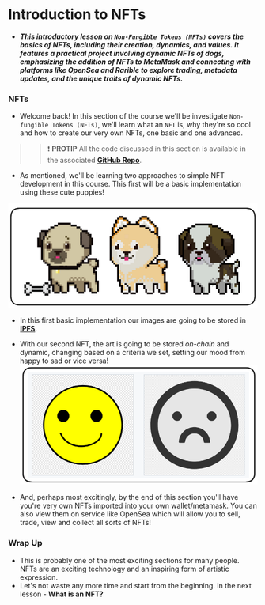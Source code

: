 # Introduction to NFTs
- ***This introductory lesson on `Non-Fungible Tokens (NFTs)` covers the basics of NFTs, including their creation, dynamics, and values. It features a practical project involving dynamic NFTs of dogs, emphasizing the addition of NFTs to MetaMask and connecting with platforms like OpenSea and Rarible to explore trading, metadata updates, and the unique traits of dynamic NFTs.***

### NFTs
- Welcome back! In this section of the course we'll be investigate `Non-fungible Tokens (NFTs)`, we'll learn what an `NFT` is, why they're so cool and how to create our very own NFTs, one basic and one advanced.

>> ❗ **PROTIP** All the code discussed in this section is available in the associated **[GitHub Repo](https://github.com/Cyfrin/foundry-nft-cu)**.

- As mentioned, we'll be learning two approaches to simple NFT development in this course. This first will be a basic implementation using these cute puppies!

![alt text](Images/image.png)

- In this first basic implementation our images are going to be stored in **[IPFS](https://ipfs.tech/)**.
- With our second NFT, the art is going to be stored _on-chain_ and dynamic, changing based on a criteria we set, setting our mood from happy to sad or vice versa!
![alt text](<Images/image copy.png>)

- And, perhaps most excitingly, by the end of this section you'll have you're very own NFTs imported into your own wallet/metamask. You can also view them on service like OpenSea which will allow you to sell, trade, view and collect all sorts of NFTs!

### Wrap Up
- This is probably one of the most exciting sections for many people. NFTs are an exciting technology and an inspiring form of artistic expression.
- Let's not waste any more time and start from the beginning. In the next lesson - **What is an NFT?**
